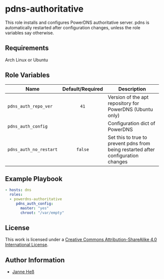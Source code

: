 # pdns-authoritative

This role installs and configures PowerDNS authoritative server.
pdns is automatically restarted after configuration changes, unless the role variables say otherwise.

## Requirements

Arch Linux or Ubuntu

## Role Variables

| Name                   | Default/Required | Description                                                                       |
|------------------------|:----------------:|-----------------------------------------------------------------------------------|
| `pdns_auth_repo_ver`   | `41`             | Version of the apt repository for PowerDNS (Ubuntu only)                          |
| `pdns_auth_config`     |                  | Configuration dict of PowerDNS                                                    |
| `pdns_auth_no_restart` | `false`          | Set this to true to prevent pdns from being restarted after configuration changes |

## Example Playbook

```yml
- hosts: dns
  roles:
  - powerdns-authoritative
     pdns_auth_config:
       master: "yes"
       chroot: "/var/empty"
```

## License

This work is licensed under a [Creative Commons Attribution-ShareAlike 4.0 International License](https://creativecommons.org/licenses/by-sa/4.0/).

## Author Information

- [Janne Heß](https://github.com/dasJ)
